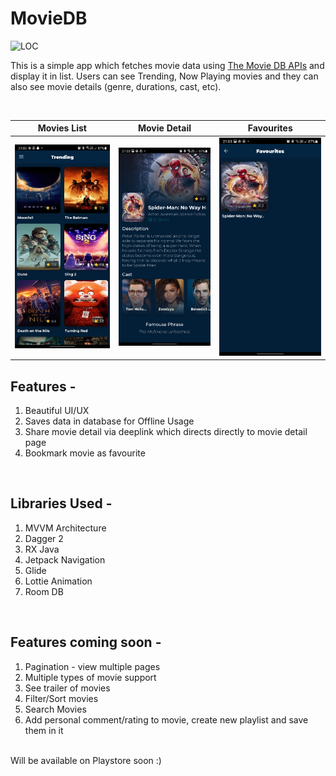 # MovieDB
<img src="https://sloc.xyz/github//ShashankSinha98/MovieDB" alt="LOC"/>  

This is a simple app which fetches movie data using [The Movie DB APIs](https://developers.themoviedb.org/3) and display it in list. Users can see Trending, Now Playing movies and they can also see movie details (genre, durations, cast, etc).

<br />

 | Movies List                         | Movie Detail                        | Favourites                          |
 |-------------------------------------|-------------------------------------|-------------------------------------|
 |<img src="list.jpg" width="250">     | <img src="detail.jpg" width="250">  | <img src="favourites.jpg" width="250">  | 

## Features -

1. Beautiful UI/UX
2. Saves data in database for Offline Usage
3. Share movie detail via deeplink which directs directly to movie detail page
4. Bookmark movie as favourite

<br />

## Libraries Used - 

1. MVVM Architecture
2. Dagger 2
3. RX Java
4. Jetpack Navigation
5. Glide
6. Lottie Animation
7. Room DB

<br />

## Features coming soon -

1. Pagination - view multiple pages
2. Multiple types of movie support
3. See trailer of movies
4. Filter/Sort movies
5. Search Movies
6. Add personal comment/rating to movie, create new playlist and save them in it

<br />
Will be available on Playstore soon :)
